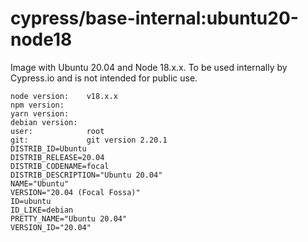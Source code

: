 # cypress/base-internal:ubuntu20-node18

Image with Ubuntu 20.04 and Node 18.x.x. To be used internally by Cypress.io and is not intended for public use.

```
node version:    v18.x.x
npm version:
yarn version:
debian version:
user:            root
git:             git version 2.20.1
DISTRIB_ID=Ubuntu
DISTRIB_RELEASE=20.04
DISTRIB_CODENAME=focal
DISTRIB_DESCRIPTION="Ubuntu 20.04"
NAME="Ubuntu"
VERSION="20.04 (Focal Fossa)"
ID=ubuntu
ID_LIKE=debian
PRETTY_NAME="Ubuntu 20.04"
VERSION_ID="20.04"
```